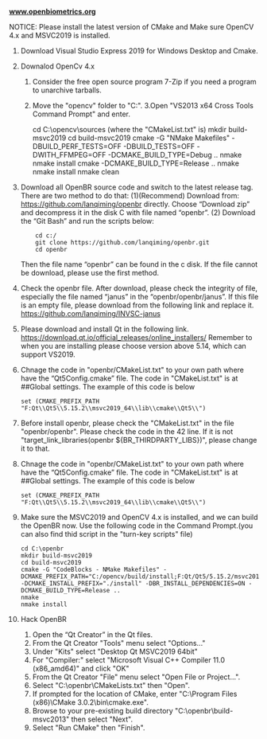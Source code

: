 **www.openbiometrics.org**

NOTICE: Please install the latest version of CMake and Make sure OpenCV 4.x and MSVC2019 is installed. 

1. Download Visual Studio Express 2019 for Windows Desktop and Cmake.

2. Downalod OpenCv 4.x
	1. Consider the free open source program 7-Zip if you need a program to unarchive tarballs.
	2. Move the "opencv" folder to "C:\".
	3.Open "VS2013 x64 Cross Tools Command Prompt" and enter.
	
		cd C:\opencv\sources  (where the "CMakeList.txt" is)
		mkdir build-msvc2019
		cd build-msvc2019
		cmake -G "NMake Makefiles" -DBUILD_PERF_TESTS=OFF -DBUILD_TESTS=OFF -DWITH_FFMPEG=OFF -DCMAKE_BUILD_TYPE=Debug ..
		nmake
		nmake install
		cmake -DCMAKE_BUILD_TYPE=Release ..
		nmake
		nmake install
		nmake clean


3.	Download all OpenBR source code and switch to the latest release tag. There are two method to do that:
        (1)(Recommend)	Download from: https://github.com/lanqiming/openbr directly. Choose “Download zip” and decompress it in the disk C  with file named “openbr”.
        (2)	Download the “Git Bash” and run the scripts below: 
        
            cd c:/
            git clone https://github.com/lanqiming/openbr.git
            cd openbr
            
 	Then the file name “openbr” can be found in the c disk. If the file cannot be download, please use the first method.
            
            
4.	Check the openbr file. After download, please check the integrity of file, especially the file named “janus” in the “openbr/openbr/janus”. If this file is an empty file, please download from the following link and replace it. 
https://github.com/lanqiming/INVSC-janus

5.	Please download and install Qt in the following link.
https://download.qt.io/official_releases/online_installers/
Remember to when you are installing please choose version above 5.14, which can support VS2019.

6.	Chnage the code in "openbr/CMakeList.txt" to your own path where have the “Qt5Config.cmake” file. The code in "CMakeList.txt" is at ##Global settings. The example of this code is below

		set (CMAKE_PREFIX_PATH "F:Qt\\Qt5\\5.15.2\\msvc2019_64\\lib\\cmake\\Qt5\\")


7.	Before install openbr, please check the "CMakeList.txt" in the file "openbr/openbr". Please check the code in the 42 line. If it is not  "target_link_libraries(openbr ${BR_THIRDPARTY_LIBS})", please change it to that.

8.	Chnage the code in "openbr/CMakeList.txt" to your own path where have the “Qt5Config.cmake” file. The code in "CMakeList.txt" is at ##Global settings. The example of this code is below

		set (CMAKE_PREFIX_PATH "F:Qt\\Qt5\\5.15.2\\msvc2019_64\\lib\\cmake\\Qt5\\")

9.	Make sure the MSVC2019 and OpenCV 4.x is installed, and we can build the OpenBR now. 
Use the following code in the Command Prompt.(you can also find thid script in the "turn-key scripts" file)      

    	cd C:\openbr
    	mkdir build-msvc2019
    	cd build-msvc2019
    	cmake -G "CodeBlocks - NMake Makefiles" -DCMAKE_PREFIX_PATH="C:/opencv/build/install;F:Qt/Qt5/5.15.2/msvc2019_64" -DCMAKE_INSTALL_PREFIX="./install" -DBR_INSTALL_DEPENDENCIES=ON -DCMAKE_BUILD_TYPE=Release ..
    	nmake
    	nmake install
    
10.	Hack OpenBR
    1.	Open the “Qt Creator” in the Qt files.
    2.	From the Qt Creator "Tools" menu select "Options..."
    3.	Under "Kits" select "Desktop Qt MSVC2019 64bit"
    4.	For "Compiler:" select "Microsoft Visual C++ Compiler 11.0 (x86_amd64)" and click "OK"
    5.	From the Qt Creator "File" menu select "Open File or Project...".
    6.	Select "C:\openbr\CMakeLists.txt" then "Open".
    7.	If prompted for the location of CMake, enter "C:\Program Files (x86)\CMake 3.0.2\bin\cmake.exe".
    8.	Browse to your pre-existing build directory "C:\openbr\build-msvc2013" then select "Next".
    9.	Select "Run CMake" then "Finish".
    





